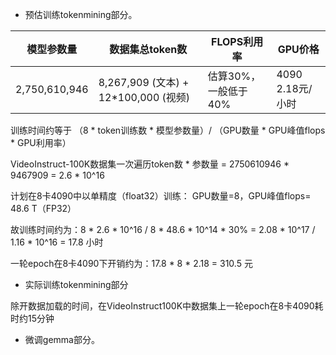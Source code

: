 



- 预估训练tokenmining部分。

| 模型参数量    | 数据集总token数                      | FLOPS利用率          | GPU价格          |
| ------------- | ------------------------------------ | -------------------- | ---------------- |
| 2,750,610,946 | 8,267,909 (文本) + 12*100,000 (视频) | 估算30%，一般低于40% | 4090 2.18元/小时 |

训练时间约等于 （8 * token训练数 * 模型参数量）/ （GPU数量 * GPU峰值flops * GPU利用率）



VideoInstruct-100K数据集一次遍历token数 * 参数量 =  2750610946 * 9467909 = 2.6 * 10^16 

计划在8卡4090中以单精度（float32）训练： GPU数量=8，GPU峰值flops= 48.6 T（FP32）



故训练时间约为：8 * 2.6 * 10^16 / 8 * 48.6 * 10^14 * 30% = 2.08 * 10^17 / 1.16 * 10^16 = 17.8 小时

一轮epoch在8卡4090下开销约为：17.8 * 8 * 2.18 = 310.5 元



- 实际训练tokenmining部分

除开数据加载的时间，在VideoInstruct100K中数据集上一轮epoch在8卡4090耗时约15分钟



- 微调gemma部分。


